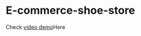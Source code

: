 # E-commerce-shoe-store
Check [video demo](https://drive.google.com/file/d/1HyaIXdp-aLXdMwPgZjiawzlc8H4aoE-_/view?pli=1)Here
